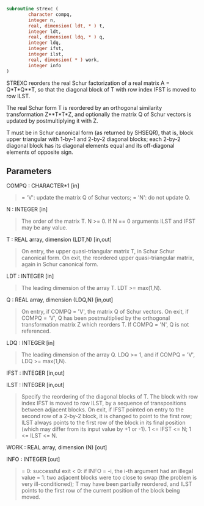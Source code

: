 ```fortran
subroutine strexc (
        character compq,
        integer n,
        real, dimension( ldt, * ) t,
        integer ldt,
        real, dimension( ldq, * ) q,
        integer ldq,
        integer ifst,
        integer ilst,
        real, dimension( * ) work,
        integer info
)
```

STREXC reorders the real Schur factorization of a real matrix
A = Q\*T\*Q\*\*T, so that the diagonal block of T with row index IFST is
moved to row ILST.

The real Schur form T is reordered by an orthogonal similarity
transformation Z\*\*T\*T\*Z, and optionally the matrix Q of Schur vectors
is updated by postmultiplying it with Z.

T must be in Schur canonical form (as returned by SHSEQR), that is,
block upper triangular with 1-by-1 and 2-by-2 diagonal blocks; each
2-by-2 diagonal block has its diagonal elements equal and its
off-diagonal elements of opposite sign.

## Parameters
COMPQ : CHARACTER\*1 [in]
> = 'V':  update the matrix Q of Schur vectors;
> = 'N':  do not update Q.

N : INTEGER [in]
> The order of the matrix T. N >= 0.
> If N == 0 arguments ILST and IFST may be any value.

T : REAL array, dimension (LDT,N) [in,out]
> On entry, the upper quasi-triangular matrix T, in Schur
> Schur canonical form.
> On exit, the reordered upper quasi-triangular matrix, again
> in Schur canonical form.

LDT : INTEGER [in]
> The leading dimension of the array T. LDT >= max(1,N).

Q : REAL array, dimension (LDQ,N) [in,out]
> On entry, if COMPQ = 'V', the matrix Q of Schur vectors.
> On exit, if COMPQ = 'V', Q has been postmultiplied by the
> orthogonal transformation matrix Z which reorders T.
> If COMPQ = 'N', Q is not referenced.

LDQ : INTEGER [in]
> The leading dimension of the array Q.  LDQ >= 1, and if
> COMPQ = 'V', LDQ >= max(1,N).

IFST : INTEGER [in,out]

ILST : INTEGER [in,out]
> 
> Specify the reordering of the diagonal blocks of T.
> The block with row index IFST is moved to row ILST, by a
> sequence of transpositions between adjacent blocks.
> On exit, if IFST pointed on entry to the second row of a
> 2-by-2 block, it is changed to point to the first row; ILST
> always points to the first row of the block in its final
> position (which may differ from its input value by +1 or -1).
> 1 <= IFST <= N; 1 <= ILST <= N.

WORK : REAL array, dimension (N) [out]

INFO : INTEGER [out]
> = 0:  successful exit
> < 0:  if INFO = -i, the i-th argument had an illegal value
> = 1:  two adjacent blocks were too close to swap (the problem
> is very ill-conditioned); T may have been partially
> reordered, and ILST points to the first row of the
> current position of the block being moved.
